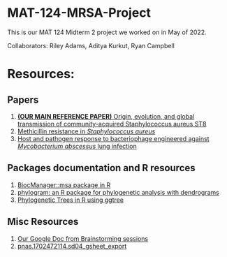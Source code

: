 # MAT-124-MRSA-Project
This is our MAT 124 Midterm 2 project we worked on in May of 2022.

Collaborators: Riley Adams, Aditya Kurkut, Ryan Campbell

# Resources:
## Papers
1. [**(OUR MAIN REFERENCE PAPER)** Origin, evolution, and global transmission of community-acquired Staphylococcus aureus ST8](https://www.pnas.org/doi/10.1073/pnas.1702472114)
2. [Methicillin resistance in _Staphylococcus aureus_](https://www.ncbi.nlm.nih.gov/pmc/articles/PMC2065735/)
3. [Host and pathogen response to bacteriophage engineered against _Mycobacterium abscessus_ lung infection](https://www.sciencedirect.com/science/article/pii/S0092867422004718)

## Packages documentation and R resources
1. [BiocManager::msa package in R](https://bioconductor.org/packages/release/bioc/html/msa.html)
2. [phylogram: an R package for phylogenetic analysis with dendrograms](https://cran.r-project.org/web/packages/phylogram/vignettes/phylogram-vignette.html)
3. [Phylogenetic Trees in R using ggtree](https://www.molecularecologist.com/2017/02/08/phylogenetic-trees-in-r-using-ggtree/)

## Misc Resources
1. [Our Google Doc from Brainstorming sessions](https://docs.google.com/document/d/1iGiHlN8TN-v2euUHP4iwyJblVTazHaNc-f_V0pYJ0vk/edit#heading=h.e1pwaqsnaw92)
2. [pnas.1702472114.sd04_gsheet_export](https://docs.google.com/spreadsheets/d/1GT-wqnpEquLFi-ux-lKSGoVjzDZtphCzeY3wnDaZVxk/edit#gid=110675188)
